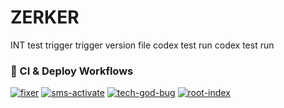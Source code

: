 # ZERKER

INT
test trigger
trigger version file
codex test run
codex test run
### 🧠 CI & Deploy Workflows

[![fixer](https://github.com/zerken11/ZERKER/actions/workflows/fixer.yml/badge.svg)](https://github.com/zerken11/ZERKER/actions/workflows/fixer.yml)
[![sms-activate](https://github.com/zerken11/ZERKER/actions/workflows/deploy-sms-activate.yml/badge.svg)](https://github.com/zerken11/ZERKER/actions/workflows/deploy-sms-activate.yml)
[![tech-god-bug](https://github.com/zerken11/ZERKER/actions/workflows/deploy-tech-god-bug.yml/badge.svg)](https://github.com/zerken11/ZERKER/actions/workflows/deploy-tech-god-bug.yml)
[![root-index](https://github.com/zerken11/ZERKER/actions/workflows/deploy-root-index.yml/badge.svg)](https://github.com/zerken11/ZERKER/actions/workflows/deploy-root-index.yml)

